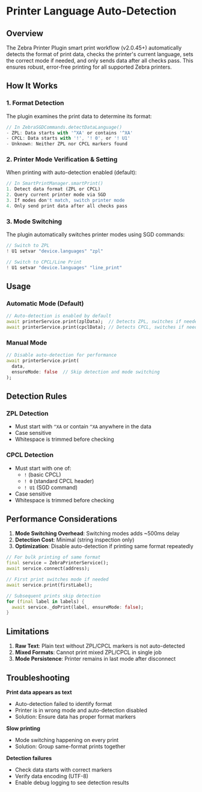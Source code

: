 # Printer Language Auto-Detection

## Overview

The Zebra Printer Plugin smart print workflow (v2.0.45+) automatically detects the format of print data, checks the printer's current language, sets the correct mode if needed, and only sends data after all checks pass. This ensures robust, error-free printing for all supported Zebra printers.

## How It Works

### 1. Format Detection

The plugin examines the print data to determine its format:

```dart
// In ZebraSGDCommands.detectDataLanguage()
- ZPL: Data starts with '^XA' or contains '^XA'
- CPCL: Data starts with '!', '! 0', or '! U1'
- Unknown: Neither ZPL nor CPCL markers found
```

### 2. Printer Mode Verification & Setting

When printing with auto-detection enabled (default):

```dart
// In SmartPrintManager.smartPrint()
1. Detect data format (ZPL or CPCL)
2. Query current printer mode via SGD
3. If modes don't match, switch printer mode
4. Only send print data after all checks pass
```

### 3. Mode Switching

The plugin automatically switches printer modes using SGD commands:

```dart
// Switch to ZPL
! U1 setvar "device.languages" "zpl"

// Switch to CPCL/Line Print
! U1 setvar "device.languages" "line_print"
```

## Usage

### Automatic Mode (Default)

```dart
// Auto-detection is enabled by default
await printerService.print(zplData);  // Detects ZPL, switches if needed
await printerService.print(cpclData); // Detects CPCL, switches if needed
```

### Manual Mode

```dart
// Disable auto-detection for performance
await printerService.print(
  data,
  ensureMode: false  // Skip detection and mode switching
);
```

## Detection Rules

### ZPL Detection
- Must start with `^XA` or contain `^XA` anywhere in the data
- Case sensitive
- Whitespace is trimmed before checking

### CPCL Detection
- Must start with one of:
  - `!` (basic CPCL)
  - `! 0` (standard CPCL header)
  - `! U1` (SGD command)
- Case sensitive
- Whitespace is trimmed before checking

## Performance Considerations

1. **Mode Switching Overhead**: Switching modes adds ~500ms delay
2. **Detection Cost**: Minimal (string inspection only)
3. **Optimization**: Disable auto-detection if printing same format repeatedly

```dart
// For bulk printing of same format
final service = ZebraPrinterService();
await service.connect(address);

// First print switches mode if needed
await service.print(firstLabel);

// Subsequent prints skip detection
for (final label in labels) {
  await service._doPrint(label, ensureMode: false);
}
```

## Limitations

1. **Raw Text**: Plain text without ZPL/CPCL markers is not auto-detected
2. **Mixed Formats**: Cannot print mixed ZPL/CPCL in single job
3. **Mode Persistence**: Printer remains in last mode after disconnect

## Troubleshooting

**Print data appears as text**
- Auto-detection failed to identify format
- Printer is in wrong mode and auto-detection disabled
- Solution: Ensure data has proper format markers

**Slow printing**
- Mode switching happening on every print
- Solution: Group same-format prints together

**Detection failures**
- Check data starts with correct markers
- Verify data encoding (UTF-8)
- Enable debug logging to see detection results 